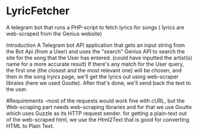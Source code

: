 # LyricFetcher
A telegram bot that runs a PHP-script to fetch lyrics for songs ( lyrics are web-scraped from the Genius website)

Introduction
A Telegram bot API application that gets an input string from the Bot Api (from a User) and uses the "search" Genius API to search
the site for the song that the User has entered. (could have inputted the artist(s) name for a more accurate result)
If there's any match for the User query, the first one (the closest and the most relevant one) will be chosen, and then in the song lryics page,
we'll get the lyrics out using web-scraper libraies (here we used Goutte). After that's done, we'll send back the text to the user.

#Requirements
-most of the requests would work fine with cURL, but the Web-scraping part needs web-scraping libraries and for that 
we use Goutte which uses Guzzle as its HTTP request sender.
for getting a plain-text out of the web-scraped html, we use the Html2Text that is good for converting HTML to Plain Text.

